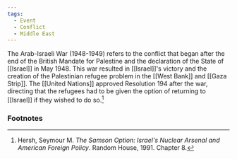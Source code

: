 ```yaml
---
tags:
  - Event
  - Conflict
  - Middle East
---
```

The Arab-Israeli War (1948-1949) refers to the conflict that began after the end of the British Mandate for Palestine and the declaration of the State of [[Israel]] in May 1948. This war resulted in [[Israel]]'s victory and the creation of the Palestinian refugee problem in the [[West Bank]] and [[Gaza Strip]]. The [[United Nations]] approved Resolution 194 after the war, directing that the refugees had to be given the option of returning to [[Israel]] if they wished to do so.[^1]

### Footnotes

[^1]: Hersh, Seymour M. *The Samson Option: Israel's Nuclear Arsenal and American Foreign Policy*. Random House, 1991. Chapter 8.